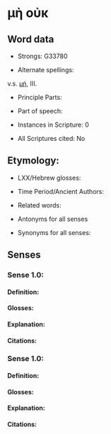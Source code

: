 # μὴ οὐκ

<!-- Status: S2=NeedsEdits -->
<!-- Lexica used for edits:   -->

## Word data

* Strongs: G33780

* Alternate spellings:

v.s. [μή](), III.

* Principle Parts: 


* Part of speech: 


* Instances in Scripture: 0

* All Scriptures cited: No

## Etymology: 


* LXX/Hebrew glosses: 


* Time Period/Ancient Authors: 


* Related words: 

* Antonyms for all senses

* Synonyms for all senses: 


## Senses 

### Sense  1.0: 

#### Definition: 

#### Glosses: 

#### Explanation: 

#### Citations: 

### Sense  1.0: 

#### Definition: 

#### Glosses: 

#### Explanation: 

#### Citations: 
